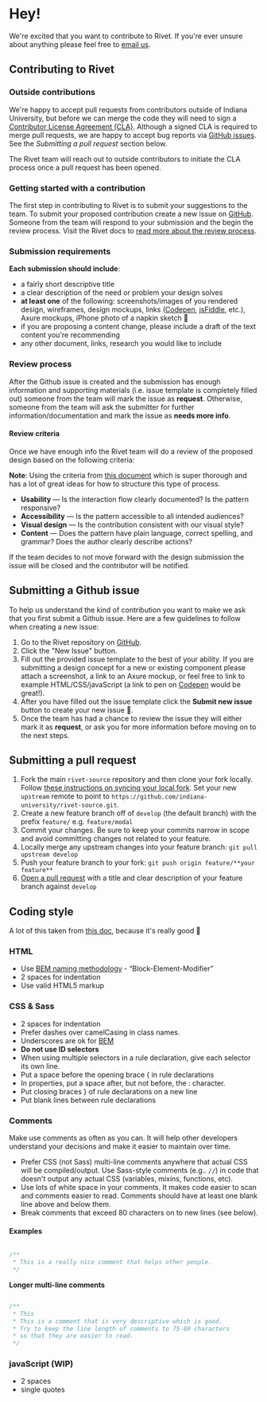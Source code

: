 # Hey!
We're excited that you want to contribute to Rivet. If you're ever unsure about anything please feel free to [email us](mailto:rivet@iu.edu).

## Contributing to Rivet

### Outside contributions
We're happy to accept pull requests from contributors outside of Indiana University, but before we can merge the code they will need to sign a [Contributor License Agreement (CLA)](https://en.wikipedia.org/wiki/Contributor_License_Agreement). Although a signed CLA is required to merge pull requests, we are happy to accept bug reports via [GitHub issues](https://github.com/indiana-university/rivet-source/issues). See the _Submitting a pull request_ section below.

The Rivet team will reach out to outside contributors to initiate the CLA process once a pull request has been opened.

### Getting started with a contribution
The first step in contributing to Rivet is to submit your suggestions to the team. To submit your proposed contribution create a new issue on [GitHub](https://github.com/indiana-university/rivet-source/issues). Someone from the team will respond to your submission and the begin the review process. Visit the Rivet docs to [read more about the review process](https://rivet.iu.edu/components/information/contributing/#review-process).

### Submission requirements

**Each submission should include**:

- a fairly short descriptive title
- a clear description of the need or problem your design solves
- **at least one** of the following: screenshots/images of you rendered design, wireframes, design mockups, links ([Codepen](http://codepen.io/), [jsFiddle](https://jsfiddle.net/), etc.), Axure mockups, iPhone photo of a napkin sketch :pencil:
- if you are proposing a content change, please include a draft of  the text content you're recommending
- any other document, links, research you would like to include

### Review process
After the Github issue is created and the submission has enough information and supporting materials (i.e. issue template is completely filled out) someone from the team will mark the issue as **request**. Otherwise, someone from the team will ask the submitter for further information/documentation and mark the issue as **needs more info**.

#### Review criteria
Once we have enough info the Rivet team will do a review of the proposed design based on the following criteria:

**Note**: Using the criteria from [this document](https://github.com/18F/web-design-standards/wiki/Contribution-Guidelines%3A-Design) which is super thorough and has a lot of great ideas for how to structure this type of process.

- **Usability** — Is the interaction flow clearly documented? Is the pattern responsive?
- **Accessibility** — Is the pattern accessible to all intended audiences?
- **Visual design** — Is the contribution consistent with our visual style?
- **Content** — Does the pattern have plain language, correct spelling, and grammar? Does the author clearly describe actions?

If the team decides to not move forward with the design submission the issue will be closed and the contributor will be notified.

## Submitting a Github issue
To help us understand the kind of contribution you want to make we ask that you first submit a Github issue. Here are a few guidelines to follow when creating a new issue:

1. Go to the Rivet repository on [GitHub](https://github.com/indiana-university/rivet-source/issues).
3. Click the "New Issue" button.
4. Fill out the provided issue template to the best of your ability. If you are submitting a design concept for a new or existing component please attach a screenshot, a link to an Axure mockup, or feel free to link to example HTML/CSS/javaScript (a link to pen on [Codepen](http://codepen.io/) would be great!).
5. After you have filled out the issue template click the **Submit new issue** button to create your new issue :tada:.
6. Once the team has had a chance to review the issue they will either mark it as **request**, or ask you for more information before moving on to the next steps.

## Submitting a pull request
1. Fork the main `rivet-source` repository and then clone your fork locally. Follow [these instructions on syncing your local fork](https://help.github.com/articles/fork-a-repo/#keep-your-fork-synced). Set your new `upstream` remote to point to `https://github.com/indiana-university/rivet-source.git`.
2. Create a new feature branch off of `develop` (the default branch) with the prefix `feature/` e.g. `feature/modal`
3. Commit your changes. Be sure to keep your commits narrow in scope and avoid committing changes not related to your feature.
4. Locally merge any upstream changes into your feature branch: `git pull upstream develop`
5. Push your feature branch to your fork: `git push origin feature/**your feature**`
6. [Open a pull request](https://help.github.com/articles/about-pull-requests/) with a title and clear description of your feature branch against `develop`

## Coding style
A lot of this taken from [this doc](https://github.com/airbnb/css/blob/master/README.md), because it's really good :100:

### HTML
- Use [BEM naming methodology](https://css-tricks.com/bem-101/) - “Block-Element-Modifier”
- 2 spaces for indentation
- Use valid HTML5 markup

### CSS & Sass
- 2 spaces for indentation
- Prefer dashes over camelCasing in class names.
- Underscores are ok for [BEM](https://csswizardry.com/2013/01/mindbemding-getting-your-head-round-bem-syntax/)
- **Do not use ID selectors**
- When using multiple selectors in a rule declaration, give each selector its own line.
- Put a space before the opening brace { in rule declarations
- In properties, put a space after, but not before, the : character.
- Put closing braces } of rule declarations on a new line
- Put blank lines between rule declarations

### Comments
Make use comments as often as you can. It will help other developers understand your decisions and make it easier to maintain over time.

- Prefer CSS (not Sass) multi-line comments anywhere that actual CSS will be compiled/output. Use Sass-style comments (e.g.. `//`) in code that doesn't output any actual CSS (variables, mixins, functions, etc).
- Use lots of white space in your comments. It makes code easier to scan and comments easier to read. Comments should have at least one blank line above and below them.
- Break comments that exceed 80 characters on to new lines (see below).

#### Examples

```css

/**
 * This is a really nice comment that helps other people.
 */

```

**Longer multi-line comments**
```css

/**
 * This
 * This is a comment that is very descriptive which is good.
 * Try to keep the line length of comments to 75-80 characters
 * so that they are easier to read.
 */

```

### javaScript (WIP)
- 2 spaces
- single quotes
